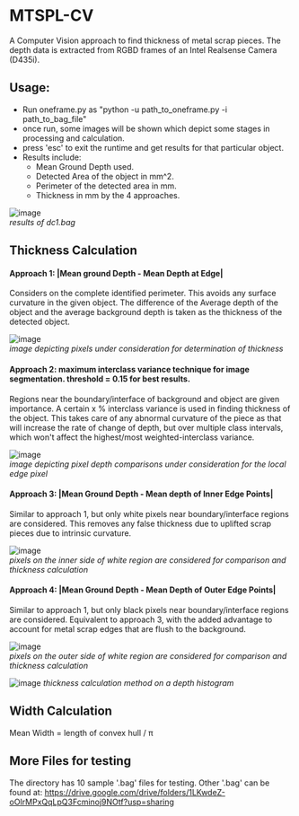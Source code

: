 # MTSPL-CV

A Computer Vision approach to find thickness of metal scrap pieces.
The depth data is extracted from RGBD frames of an Intel Realsense Camera (D435i).

## Usage:
- Run oneframe.py as "python -u path_to_oneframe.py -i path_to_bag_file"
- once run, some images will be shown which depict some stages in processing and calculation.
- press 'esc' to exit the runtime and get results for that particular object.
- Results include:
  - Mean Ground Depth used.
  - Detected Area of the object in mm^2.
  - Perimeter of the detected area in mm.
  - Thickness in mm by the 4 approaches.

![image](https://user-images.githubusercontent.com/56913610/169297015-3ad4fcb5-3986-45dd-b43c-0a70b887c340.png)                       
_results of dc1.bag_


## Thickness Calculation
#### Approach 1: |Mean ground Depth - Mean Depth at Edge|
Considers on the complete identified perimeter. This avoids any surface curvature in the given object. The difference of the Average depth of the object and the average background depth is taken as the thickness of the detected object.

![image](https://user-images.githubusercontent.com/56913610/169398991-7fc58c00-5054-4fbf-8888-a3868199fd49.png)                                                                  
_image depicting pixels under consideration for determination of thickness_

#### Approach 2: maximum interclass variance technique for image segmentation. threshold = 0.15 for best results.
Regions near the boundary/interface of background and object are given importance. A certain x % interclass variance is used in finding thickness of the object. This takes care of any abnormal curvature of the piece as that will increase the rate of change of depth, but over multiple class intervals, which won't affect the highest/most weighted-interclass variance.

![image](https://user-images.githubusercontent.com/56913610/169399651-7339c6fd-a487-4ba1-aee0-f2673249d778.png)                                                                                 
_image depicting pixel depth comparisons under consideration for the local edge pixel_

#### Approach 3: |Mean Ground Depth - Mean depth of Inner Edge Points|
Similar to approach 1, but only white pixels near boundary/interface regions are considered. This removes any false thickness due to uplifted scrap pieces due to intrinsic curvature.

![image](https://user-images.githubusercontent.com/56913610/169400297-75a614d4-8e80-42c7-bb87-39f724ddf3c8.png)                                                                    
_pixels on the inner side of white region are considered for comparison and thickness calculation_

#### Approach 4: |Mean Ground Depth - Mean Depth of Outer Edge Points|
Similar to approach 1, but only black pixels near boundary/interface regions are considered. Equivalent to approach 3, with the added advantage to account for metal scrap edges that are flush to the background.

![image](https://user-images.githubusercontent.com/56913610/169400892-6138eed5-0569-45dd-8611-eda9443e321a.png)                                                                 
_pixels on the outer side of white region are considered for comparison and thickness calculation_



![image](https://user-images.githubusercontent.com/56913610/169299897-5ab5d439-d1c8-4f67-b7d6-de2418686d18.png)
_thickness calculation method on a depth histogram_


## Width Calculation
Mean Width = length of convex hull / &pi;





## More Files for testing
The directory has 10 sample '.bag' files for testing. Other '.bag' can be found at: https://drive.google.com/drive/folders/1LKwdeZ-oOIrMPxQqLpQ3Fcminoj9NOtf?usp=sharing
